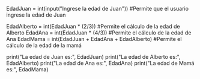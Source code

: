 EdadJuan = int(input("Ingrese la edad de Juan"))           #Permite que el usuario ingrese la edad de Juan

EdadAlberto = int(EdadJuan * (2/3))                                #Permite el cálculo de la edad de Alberto
EdadAna = int(EdadJuan * (4/3))                                     #Permite el cálculo de la edad de Ana
EdadMama = int(EdadJuan + EdadAna + EdadAlberto) #Permite el cálculo de la edad de la mamá

print("La edad de Juan es:", EdadJuan)
print("La edad de Alberto es:", EdadAlberto)
print("La edad de Ana es:", EdadAna)
print("La edad de Mamá es:", EdadMama)
